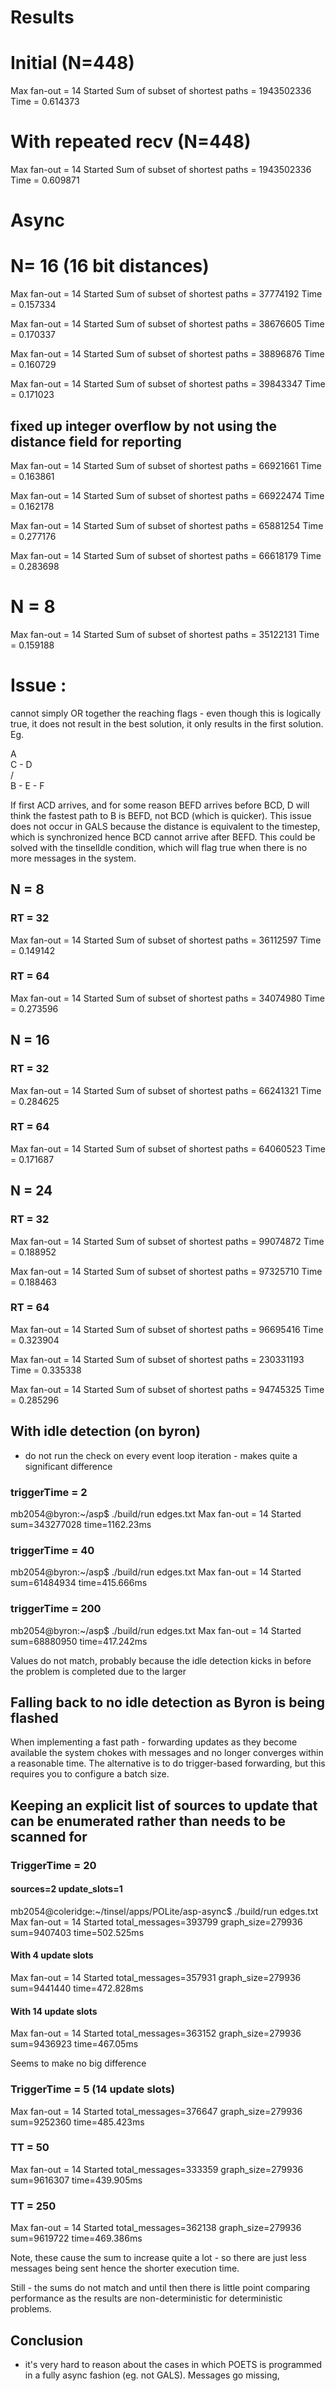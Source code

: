 # Results

# Initial (N=448)
Max fan-out = 14
Started
Sum of subset of shortest paths = 1943502336
Time = 0.614373

# With repeated recv (N=448)
Max fan-out = 14
Started
Sum of subset of shortest paths = 1943502336
Time = 0.609871


# Async

# N= 16 (16 bit distances)
Max fan-out = 14
Started
Sum of subset of shortest paths = 37774192
Time = 0.157334

Max fan-out = 14
Started
Sum of subset of shortest paths = 38676605
Time = 0.170337

Max fan-out = 14
Started
Sum of subset of shortest paths = 38896876
Time = 0.160729

Max fan-out = 14
Started
Sum of subset of shortest paths = 39843347
Time = 0.171023

## fixed up integer overflow by not using the distance field for reporting
Max fan-out = 14
Started
Sum of subset of shortest paths = 66921661
Time = 0.163861

Max fan-out = 14
Started
Sum of subset of shortest paths = 66922474
Time = 0.162178

Max fan-out = 14
Started
Sum of subset of shortest paths = 65881254
Time = 0.277176

Max fan-out = 14
Started
Sum of subset of shortest paths = 66618179
Time = 0.283698

# N = 8
Max fan-out = 14
Started
Sum of subset of shortest paths = 35122131
Time = 0.159188

# Issue : 
cannot simply OR together the reaching flags - even though this is logically true, it does not result in the best solution, it only results in the first solution. Eg.

A
 \
  C - D   
 /     \
B - E - F

If first ACD arrives, and for some reason BEFD arrives before BCD, D will think the fastest path to B is BEFD, not BCD (which is quicker). This issue does not occur in GALS because the distance is equivalent to the timestep, which is synchronized hence BCD cannot arrive after BEFD. This could be solved with the tinselIdle condition, which will flag true when there is no more messages in the system.

## N = 8
### RT = 32
Max fan-out = 14
Started
Sum of subset of shortest paths = 36112597
Time = 0.149142

### RT = 64
Max fan-out = 14
Started
Sum of subset of shortest paths = 34074980
Time = 0.273596

## N = 16
### RT = 32
Max fan-out = 14
Started
Sum of subset of shortest paths = 66241321
Time = 0.284625

### RT = 64
Max fan-out = 14
Started
Sum of subset of shortest paths = 64060523
Time = 0.171687


## N = 24
### RT = 32
Max fan-out = 14
Started
Sum of subset of shortest paths = 99074872
Time = 0.188952

Max fan-out = 14
Started
Sum of subset of shortest paths = 97325710
Time = 0.188463

### RT = 64
Max fan-out = 14
Started
Sum of subset of shortest paths = 96695416
Time = 0.323904

Max fan-out = 14
Started
Sum of subset of shortest paths = 230331193
Time = 0.335338

Max fan-out = 14
Started
Sum of subset of shortest paths = 94745325
Time = 0.285296

## With idle detection (on byron)
- do not run the check on every event loop iteration - makes quite a significant difference


### triggerTime = 2
mb2054@byron:~/asp$ ./build/run edges.txt 
Max fan-out = 14
Started
sum=343277028 time=1162.23ms

### triggerTime = 40
mb2054@byron:~/asp$ ./build/run edges.txt 
Max fan-out = 14
Started
sum=61484934 time=415.666ms

### triggerTime = 200
mb2054@byron:~/asp$ ./build/run edges.txt 
Max fan-out = 14
Started
sum=68880950 time=417.242ms

Values do not match, probably because the idle detection kicks in before the problem is completed due to the larger 

## Falling back to no idle detection as Byron is being flashed
When implementing a fast path - forwarding updates as they become available the system chokes with messages and no longer converges within a reasonable time. The alternative is to do trigger-based forwarding, but this requires you to configure a batch size. 

## Keeping an explicit list of sources to update that can be enumerated rather than needs to be scanned for

### TriggerTime = 20 

#### sources=2 update_slots=1
mb2054@coleridge:~/tinsel/apps/POLite/asp-async$ ./build/run edges.txt 
Max fan-out = 14
Started
total_messages=393799 graph_size=279936 sum=9407403 time=502.525ms

#### With 4 update slots
Max fan-out = 14
Started
total_messages=357931 graph_size=279936 sum=9441440 time=472.828ms

#### With 14 update slots
Max fan-out = 14
Started
total_messages=363152 graph_size=279936 sum=9436923 time=467.05ms

Seems to make no big difference

### TriggerTime = 5 (14 update slots)
Max fan-out = 14
Started
total_messages=376647 graph_size=279936 sum=9252360 time=485.423ms

### TT = 50
Max fan-out = 14
Started
total_messages=333359 graph_size=279936 sum=9616307 time=439.905ms
                                            
### TT = 250
Max fan-out = 14
Started
total_messages=362138 graph_size=279936 sum=9619722 time=469.386ms

Note, these cause the sum to increase quite a lot - so there are just less messages being sent hence the shorter execution time.


Still - the sums do not match and until then there is little point comparing performance as the results are non-deterministic for deterministic problems.

## Conclusion
- it's very hard to reason about the cases in which POETS is programmed in a fully async fashion (eg. not GALS).
Messages go missing, 
